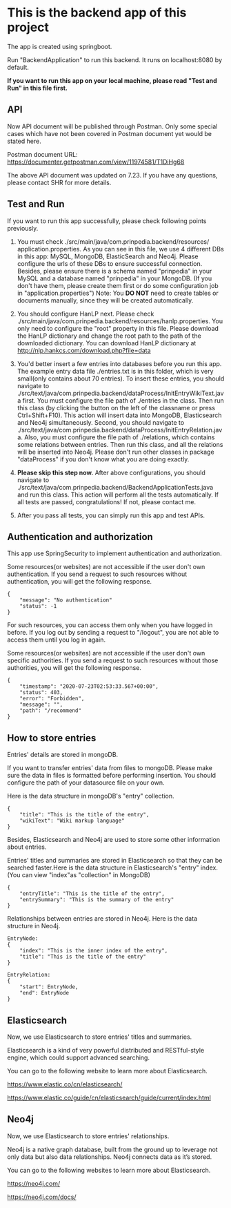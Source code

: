 # This is the backend app of this project

The app is created using springboot.

Run "BackendApplication" to run this backend.
It runs on localhost:8080 by default.

**If you want to run this app on your local machine, please read 
"Test and Run" in this file first.**

## API

Now API document will be published through Postman. Only some special cases which
have not been covered in Postman document yet would be stated here.

Postman document URL: https://documenter.getpostman.com/view/11974581/T1DiHg68

The above API document was updated on 7.23. If you have any questions, please contact
SHR for more details.

## Test and Run

If you want to run this app successfully, please check following points previously.

1. You must check ./src/main/java/com.prinpedia.backend/resources/
application.properties. As you can see in this file, we use 4 different DBs in this
app: MySQL, MongoDB, ElasticSearch and Neo4j. Please configure the urls of these DBs
to ensure successful connection. Besides, please ensure there is a schema named
"prinpedia" in your MySQL and a database named "prinpedia" in your MongoDB.
(If you don't have them, please create them first or do some configuration job in
"application.properties")
Note: You **DO NOT** need to create tables or documents manually, since they will be
created automatically.

2. You should configure HanLP next. Please check 
./src/main/java/com.prinpedia.backend/resources/hanlp.properties.
You only need to configure the "root" property in this file.
Please download the HanLP dictionary and change the root path to the path of the
downloaded dictionary.
You can download HanLP dictionary at
http://nlp.hankcs.com/download.php?file=data

3. You'd better insert a few entries into databases before you run this app.
The example entry data file ./entries.txt is in this folder, which is very small(only 
contains about 70 entries). To insert these entries, you should navigate to
./src/text/java/com.prinpedia.backend/dataProcess/InitEntryWikiText.java first.
You must configure the file path of ./entries in the class. Then run this class
(by clicking the button on the left of the classname or press Ctrl+Shift+F10).
This action will insert data into MongoDB, Elasticsearch and Neo4j simultaneously. 
Second, you should navigate to
./src/text/java/com.prinpedia.backend/dataProcess/InitEntryRelation.java.
Also, you must configure the file path of ./relations, which contains some
relations between entries. Then run this class, and all the relations will be inserted
into Neo4j. Please don't run other classes in package "dataProcess" if you don't
know what you are doing exactly.

4. **Please skip this step now.**
After above configurations, you should navigate to
./src/text/java/com.prinpedia.backend/BackendApplicationTests.java and
run this class. This action will perform all the tests automatically.
If all tests are passed, congratulations! If not, please contact me.

5. After you pass all tests, you can simply run this app and test APIs.

## Authentication and authorization

This app use SpringSecurity to implement authentication and authorization.

Some resources(or websites) are not accessible if the user don't own 
authentication. If you send a request to such resources without authentication,
you will get the following response.

    {
        "message": "No authentication"
        "status": -1
    }

For such resources, you can access them only when you have logged in before.
If you log out by sending a request to "/logout",
you are not able to access them until you log in again.

Some resources(or websites) are not accessible if the user don't own specific
authorities. If you send a request to such resources without those authorities,
you will get the following response.

    {
        "timestamp": "2020-07-23T02:53:33.567+00:00",
        "status": 403,
        "error": "Forbidden",
        "message": "",
        "path": "/recommend"
    }

## How to store entries

Entries' details are stored in mongoDB.

If you want to transfer entries' data from files to mongoDB.
Please make sure the data in files is formatted before performing insertion.
You should configure the path of your datasource file on your own.

Here is the data structure in mongoDB's "entry" collection.

    {
        "title": "This is the title of the entry",
        "wikiText": "Wiki markup language"
    }

Besides, Elasticsearch and Neo4j are used to store some other information about
entries.

Entries' titles and summaries are stored in Elasticsearch so that they can be
searched faster.Here is the data structure in Elasticsearch's "entry" index. 
(You can view "index"as "collection" in MongoDB)

    {
        "entryTitle": "This is the title of the entry",
        "entrySummary": "This is the summary of the entry"
    }
    
Relationships between entries are stored in Neo4j. Here is the data structure
in Neo4j.

    EntryNode:
    {
        "index": "This is the inner index of the entry",
        "title": "This is the title of the entry"
    }
    
    EntryRelation:
    {
        "start": EntryNode,
        "end": EntryNode
    }
        
## Elasticsearch

Now, we use Elasticsearch to store entries' titles and summaries.

Elasticsearch is a kind of very powerful distributed and RESTful-style engine,
which could support advanced searching.

You can go to the following website to learn more about Elasticsearch.

https://www.elastic.co/cn/elasticsearch/

https://www.elastic.co/guide/cn/elasticsearch/guide/current/index.html

## Neo4j

Now, we use Elasticsearch to store entries' relationships.

Neo4j is a native graph database, built from the ground up to leverage 
not only data but also data relationships. Neo4j connects data as it’s stored.

You can go to the following websites to learn more about Elasticsearch.

https://neo4j.com/

https://neo4j.com/docs/